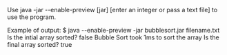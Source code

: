 Use java -jar --enable-preview [jar] [enter an integer or pass a text file]
to use the program.

Example of output:
$ java --enable-preview -jar bubblesort.jar filename.txt 
Is the intial array sorted? false
Bubble Sort took 1ms to sort the array
Is the final array sorted? true
